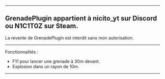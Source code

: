 ----------------------------------------------------------------------
GrenadePlugin appartient à nicito_yt sur Discord ou N1C1T0Z sur Steam.
----------------------------------------------------------------------

La revente de GrenadePlugin est interdit sans mon autorisation.

----------------------------------------------------------------------

Fonctionnalités :
- F11 pour lancer une grenade à 30m devant.
- Explosion dans un rayon de 10m.

----------------------------------------------------------------------
